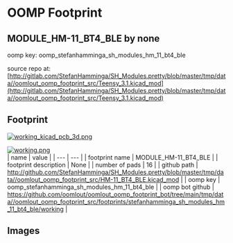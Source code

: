 # OOMP Footprint  
## MODULE_HM-11_BT4_BLE  by none  
  
oomp key: oomp_stefanhamminga_sh_modules_hm_11_bt4_ble  
  
source repo at: [http://gitlab.com/StefanHamminga/SH_Modules.pretty/blob/master/tmp/data//oomlout_oomp_footprint_src/Teensy_3.1.kicad_mod](http://gitlab.com/StefanHamminga/SH_Modules.pretty/blob/master/tmp/data//oomlout_oomp_footprint_src/Teensy_3.1.kicad_mod)  
## Footprint  
  
[![working_kicad_pcb_3d.png](working_kicad_pcb_3d_600.png)](working_kicad_pcb_3d.png)  
  
[![working.png](working_600.png)](working.png)  
| name | value | 
| --- | --- | 
| footprint name | MODULE_HM-11_BT4_BLE | 
| footprint description | None | 
| number of pads | 16 | 
| github path | http://github.com/StefanHamminga/SH_Modules.pretty/blob/master/tmp/data//oomlout_oomp_footprint_src/HM-11_BT4_BLE.kicad_mod | 
| oomp key | oomp_stefanhamminga_sh_modules_hm_11_bt4_ble | 
| oomp bot github | https://github.com/oomlout/oomlout_oomp_footprint_bot/tree/main/tmp/data//oomlout_oomp_footprint_src/footprints/stefanhamminga_sh_modules_hm_11_bt4_ble/working | 
## Images  

